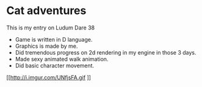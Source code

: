 # Cat adventures

This is my entry on Ludum Dare 38

* Game is written in D language.
* Graphics is made by me.
* Did tremendous progress on 2d rendering in my engine in those 3 days.
* Made sexy animated walk animation.
* Did basic character movement.

[[http://i.imgur.com/UNfjsFA.gif ]]
